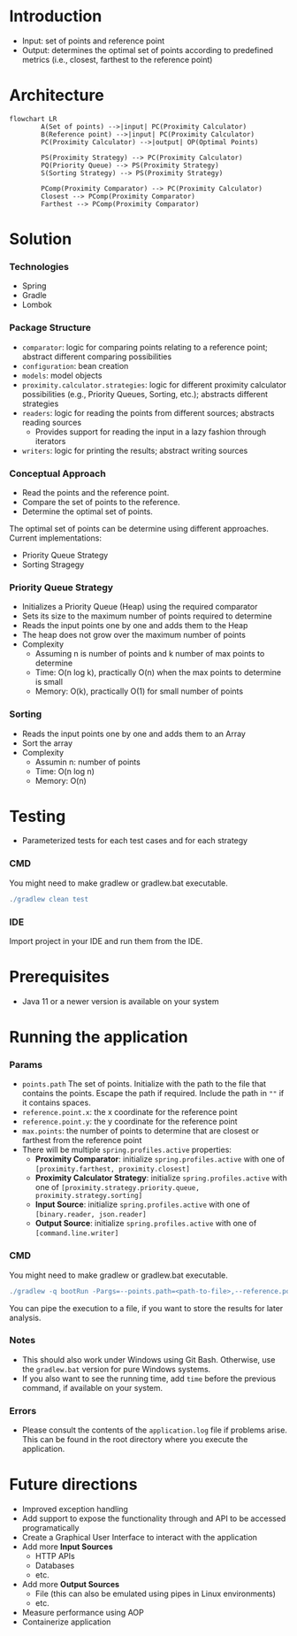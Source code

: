 # Introduction
- Input: set of points and reference point
- Output: determines the optimal set of points according to predefined metrics (i.e., closest, farthest to the reference point)


# Architecture

```mermaid
flowchart LR
        A(Set of points) -->|input| PC(Proximity Calculator)
        B(Reference point) -->|input| PC(Proximity Calculator)
        PC(Proximity Calculator) -->|output| OP(Optimal Points)
    
        PS(Proximity Strategy) --> PC(Proximity Calculator)
        PQ(Priority Queue) --> PS(Proximity Strategy)
        S(Sorting Strategy) --> PS(Proximity Strategy)
        
        PComp(Proximity Comparator) --> PC(Proximity Calculator)
        Closest --> PComp(Proximity Comparator)
        Farthest --> PComp(Proximity Comparator)
```

# Solution
### Technologies
- Spring
- Gradle
- Lombok

### Package Structure
- `comparator`: logic for comparing points relating to a reference point; abstract different comparing possibilities
- `configuration`: bean creation
- `models`: model objects
- `proximity.calculator.strategies`: logic for different proximity calculator possibilities (e.g., Priority Queues, Sorting, etc.); abstracts different strategies
- `readers`: logic for reading the points from different sources; abstracts reading sources
  - Provides support for reading the input in a lazy fashion through iterators
- `writers`: logic for printing the results; abstract writing sources

### Conceptual Approach
- Read the points and the reference point.
- Compare the set of points to the reference.
- Determine the optimal set of points.

The optimal set of points can be determine using different approaches. Current implementations:
- Priority Queue Strategy
- Sorting Stragegy

### Priority Queue Strategy
- Initializes a Priority Queue (Heap) using the required comparator
- Sets its size to the maximum number of points required to determine
- Reads the input points one by one and adds them to the Heap
- The heap does not grow over the maximum number of points
- Complexity
  - Assuming n is number of points and k number of max points to determine
  - Time: O(n log k), practically O(n) when the max points to determine is small 
  - Memory: O(k), practically O(1) for small number of points

### Sorting
- Reads the input points one by one and adds them to an Array
- Sort the array
- Complexity
    - Assumin n: number of points
    - Time: O(n log n)
    - Memory: O(n)

    
# Testing
- Parameterized tests for each test cases and for each strategy

### CMD
You might need to make gradlew or gradlew.bat executable.

```groovy
./gradlew clean test

```

### IDE
Import project in your IDE and run them from the IDE.

# Prerequisites
- Java 11 or a newer version is available on your system

# Running the application

### Params
- `points.path` The set of points. Initialize with the path to the file that contains the points. Escape the path if required. Include the path in `""` if it contains spaces.
- `reference.point.x`: the x coordinate for the reference point
- `reference.point.y`: the y coordinate for the reference point
- `max.points`: the number of points to determine that are closest or farthest from the reference point
- There will be multiple `spring.profiles.active` properties:
    - **Proximity Comparator**: initialize `spring.profiles.active` with one of `[proximity.farthest, proximity.closest]`
    - **Proximity Calculator Strategy**: initialize `spring.profiles.active` with one of `[proximity.strategy.priority.queue, proximity.strategy.sorting]`
    - **Input Source**: initialize `spring.profiles.active` with one of `[binary.reader, json.reader]`
    - **Output Source**: initialize `spring.profiles.active` with one of `[command.line.writer]`

### CMD
You might need to make gradlew or gradlew.bat executable.

```groovy
./gradlew -q bootRun -Pargs=--points.path=<path-to-file>,--reference.point.x=0,--reference.point.y=0,--max.points=5,--spring.profiles.active=proximity.closest,--spring.profiles.active=proximity.strategy.priority.queue,--spring.profiles.active=binary.reader,--spring.profiles.active=command.line.writer

```

You can pipe the execution to a file, if you want to store the results for later analysis.

### Notes
- This should also work under Windows using Git Bash. Otherwise, use the `gradlew.bat` version for pure Windows systems.
- If you also want to see the running time, add `time` before the previous command, if available on your system.

### Errors
- Please consult the contents of the `application.log` file if problems arise. This can be found in the root directory where you execute the application.

# Future directions
- Improved exception handling
- Add support to expose the functionality through and API to be accessed programatically
- Create a Graphical User Interface to interact with the application
- Add more **Input Sources**
  - HTTP APIs
  - Databases
  - etc.
- Add more **Output Sources**
  - File (this can also be emulated using pipes in Linux environments)
  - etc.
- Measure performance using AOP
- Containerize application
